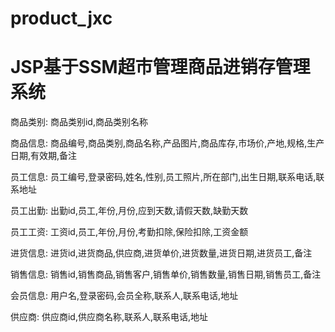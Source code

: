 # product_jxc
# JSP基于SSM超市管理商品进销存管理系统

商品类别: 商品类别id,商品类别名称

商品信息: 商品编号,商品类别,商品名称,产品图片,商品库存,市场价,产地,规格,生产日期,有效期,备注

员工信息: 员工编号,登录密码,姓名,性别,员工照片,所在部门,出生日期,联系电话,联系地址

员工出勤: 出勤id,员工,年份,月份,应到天数,请假天数,缺勤天数

员工工资: 工资id,员工,年份,月份,考勤扣除,保险扣除,工资金额

进货信息: 进货id,进货商品,供应商,进货单价,进货数量,进货日期,进货员工,备注

销售信息: 销售id,销售商品,销售客户,销售单价,销售数量,销售日期,销售员工,备注

会员信息: 用户名,登录密码,会员全称,联系人,联系电话,地址

供应商: 供应商id,供应商名称,联系人,联系电话,地址
